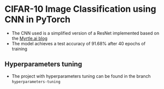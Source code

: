 # CIFAR-10 Image Classification using CNN in PyTorch

-   The CNN used is a simplified version of a ResNet implemented based on the [Myrtle.ai blog](https://myrtle.ai/learn/how-to-train-your-resnet-4-architecture/)
-   The model achieves a test accuracy of 91.68% after 40 epochs of training

## Hyperparameters tuning

-   The project with hyperparameters tuning can be found in the branch `hyperparameters-tuning`

